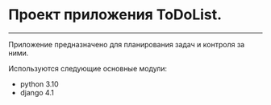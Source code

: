# Проект приложения ToDoList.
---
Приложение предназначено для планирования задач и контроля за ними.

Используются следующие основные модули:
- python 3.10
- django 4.1

